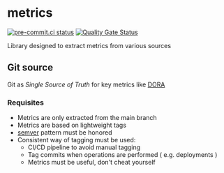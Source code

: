 # metrics

[![pre-commit.ci status](https://results.pre-commit.ci/badge/github/calavia-org/metrics/main.svg)](https://results.pre-commit.ci/latest/github/calavia-org/metrics/main)
[![Quality Gate Status](https://sonarcloud.io/api/project_badges/measure?project=calavia-org_metrics&metric=alert_status)](https://sonarcloud.io/summary/new_code?id=calavia-org_metrics)

Library designed to extract metrics from various sources

## Git source

Git as _Single Source of Truth_ for key metrics like [DORA](https://www.devops-research.com/research.html)

### Requisites

* Metrics are only extracted from the main branch
* Metrics are based on lightweight tags
* [semver](https://semver.org) pattern must be honored
* Consistent way of tagging must be used:
  * CI/CD pipeline to avoid manual tagging
  * Tag commits when operations are performed ( e.g. deployments )
  * Metrics must be useful, don't cheat yourself
